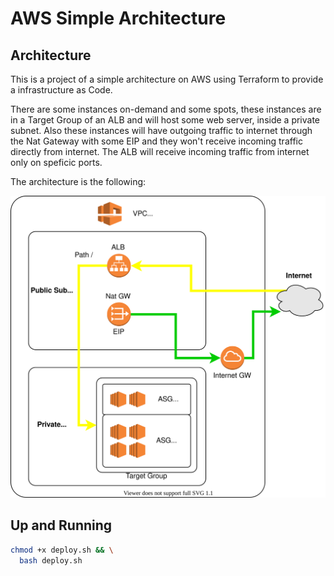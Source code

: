 # AWS Simple Architecture

## Architecture

This is a project of a simple architecture on AWS using Terraform to provide a infrastructure as Code.

There are some instances on-demand and some spots, these instances are in a Target Group of an ALB and will host some web server, inside a private subnet.
Also these instances will have outgoing traffic to internet through the Nat Gateway with some EIP and they won't receive incoming traffic directly from internet.
The ALB will receive incoming traffic from internet only on speficic ports.

The architecture is the following:

![Architecture](./images/aws_network_project.svg)

## Up and Running

```bash
chmod +x deploy.sh && \
  bash deploy.sh
```
